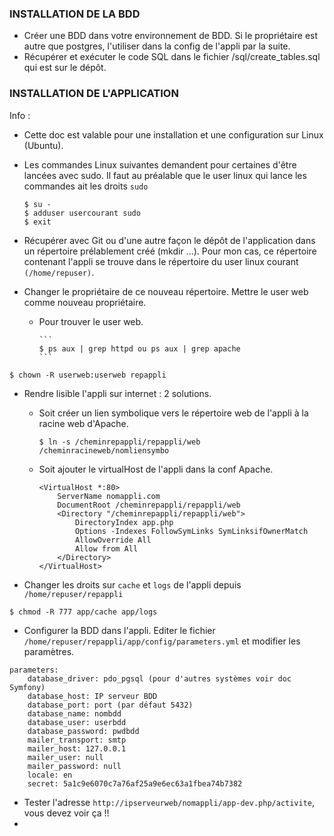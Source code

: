 ### INSTALLATION DE LA BDD

- Créer une BDD dans votre environnement de BDD. Si le propriétaire est autre que postgres, l'utiliser dans la config de l'appli par la suite.
- Récupérer et exécuter le code SQL dans le fichier /sql/create_tables.sql qui est sur le dépôt.

### INSTALLATION DE L'APPLICATION

Info : 
* Cette doc est valable pour une installation et une configuration sur Linux (Ubuntu).
* Les commandes Linux suivantes demandent pour certaines d'être lancées avec sudo. Il faut au préalable que le user linux qui lance les commandes ait les droits ```sudo```

    ```
    $ su -
    $ adduser usercourant sudo
    $ exit
    ```
    
- Récupérer avec Git ou d'une autre façon le dépôt de l'application dans un répertoire prélablement créé (mkdir ...).  Pour mon cas, ce répertoire contenant l'appli se trouve dans le répertoire du user linux courant `(/home/repuser)`.

- Changer le propriétaire de ce nouveau répertoire. Mettre le user web comme nouveau propriétaire.
  - Pour trouver le user web.

        ```
        $ ps aux | grep httpd ou ps aux | grep apache
        ```
    
```
$ chown -R userweb:userweb repappli
```

- Rendre lisible l'appli sur internet : 2 solutions.
    - Soit créer un lien symbolique vers le répertoire web de l'appli à la racine web d'Apache.
    
        ```
        $ ln -s /cheminrepappli/repappli/web /cheminracineweb/nomliensymbo
        ``` 

    - Soit ajouter le virtualHost de l'appli dans la conf Apache.
    
        ```
        <VirtualHost *:80>
            ServerName nomappli.com
            DocumentRoot /cheminrepappli/repappli/web
            <Directory "/cheminrepappli/repappli/web">
                DirectoryIndex app.php
                Options -Indexes FollowSymLinks SymLinksifOwnerMatch
                AllowOverride All
                Allow from All
            </Directory>
        </VirtualHost>
        ```

- Changer les droits sur `cache` et `logs` de l'appli depuis `/home/repuser/repappli`

```
$ chmod -R 777 app/cache app/logs
```

- Configurer la BDD dans l'appli. Editer le fichier `/home/repuser/repappli/app/config/parameters.yml` et modifier les paramètres.

```
parameters:
    database_driver: pdo_pgsql (pour d'autres systèmes voir doc Symfony)
    database_host: IP serveur BDD
    database_port: port (par défaut 5432)
    database_name: nombdd
    database_user: userbdd
    database_password: pwdbdd
    mailer_transport: smtp
    mailer_host: 127.0.0.1
    mailer_user: null
    mailer_password: null
    locale: en
    secret: 5a1c9e6070c7a76af25a9e6ec63a1fbea74b7382
```

- Tester l'adresse `http://ipserveurweb/nomappli/app-dev.php/activite`, vous devez voir ça !!
- 


